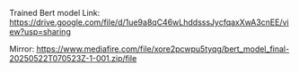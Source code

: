 Trained Bert model Link: https://drive.google.com/file/d/1ue9a8qC46wLhddsssJycfqaxXwA3cnEE/view?usp=sharing

Mirror: https://www.mediafire.com/file/xore2pcwpu5tyqg/bert_model_final-20250522T070523Z-1-001.zip/file

